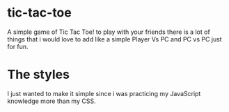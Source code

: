 # tic-tac-toe
 
A simple game of Tic Tac Toe! to play with your friends there is a lot of things that i would love to add like a simple Player Vs PC and PC vs PC just for fun.

# The styles

I just wanted to make it simple since i was practicing my JavaScript knowledge more than my CSS.

